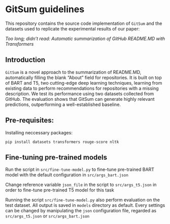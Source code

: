 # GitSum guidelines
This repository contains the source code implementation of `GitSum` and the datasets
used to replicate the experimental results of our paper:

*Too long; didn’t read: Automatic summarization of GitHub
README.MD with Transformers*

## Introduction
`GitSum` is a novel approach to the summarization of README.MD, 
automatically filling the blank “About” field for repositories. 
It is built on top of BART and T5, two cutting-edge deep learning techniques,
learning from existing data to perform recommendations 
for repositories with a missing description. 
We test its performance using two datasets collected from GitHub. 
The evaluation shows that GitSum can generate highly relevant predictions, 
outperforming a well-established baseline.

## Pre-requisites:
Installing neccessary packages:
```shell script
pip install datasets transformers rouge-score nltk
```

## Fine-tuning pre-trained models
Run the script in `src/fine-tune-model.py` to fine-tune pre-trained BART model with the default configuration in `src/args_bart.json`

Change reference variable `json_file` in the script to `src/args_t5.json` in order to fine-tune pre-trained T5 model for this task

Running  the script `src/fine-tune-model.py` also perform evaluation on the test dataset. All output is saved in `models` directory as default. Every settings can be changed by manipulating the `json` configuration file, regarded as `src/args_t5.json` or `src/args_bart.json`
